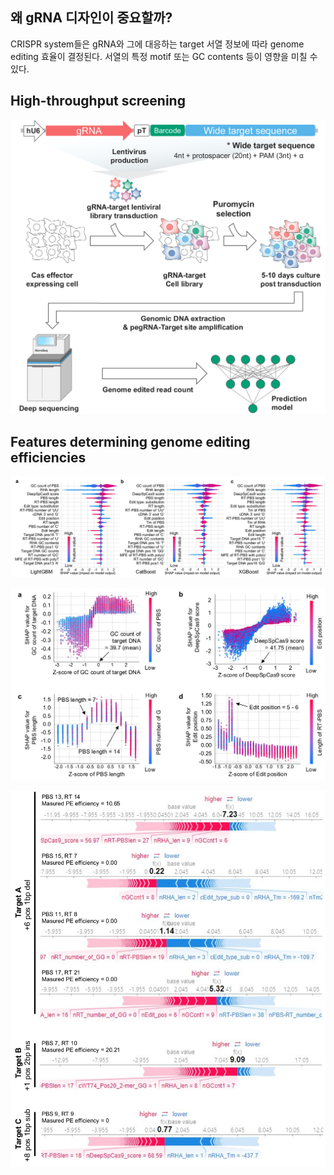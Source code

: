 ## 왜 gRNA 디자인이 중요할까?

CRISPR system들은 gRNA와 그에 대응하는 target 서열 정보에 따라 genome editing 효율이 결정된다. 서열의 특정 motif 또는 GC contents 등이 영향을 미칠 수 있다. 

## High-throughput screening
![CRISPR High-throughput screening](../images/en_1_1_1_High-throughput_screening.svg)


## Features determining genome editing efficiencies
![CRISPR High-throughput screening](../images/en_1_1_2_SHAP_analysis.svg)

![CRISPR High-throughput screening](../images/en_1_1_3_SHAP_feature_value.svg)

![CRISPR High-throughput screening](../images/en_1_1_4_SHAP_force_plot.svg)


